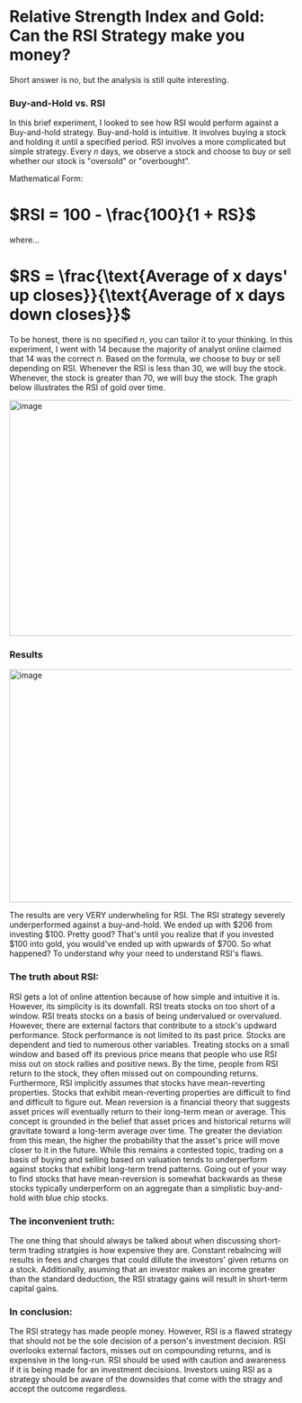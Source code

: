 # Relative Strength Index and Gold: Can the RSI Strategy make you money?

Short answer is no, but the analysis is still quite interesting. 

### Buy-and-Hold vs. RSI

In this brief experiment, I looked to see how RSI would perform against a Buy-and-hold strategy. Buy-and-hold is intuitive. It involves buying a stock and holding it until a specified period. RSI involves a more complicated but simple strategy. Every $n$ days, we observe a stock and choose to buy or sell whether our stock is "oversold" or "overbought". 

Mathematical Form:

# $RSI = 100 - \frac{100}{1 + RS}$

where...

# $RS = \frac{\text{Average of x days' up closes}}{\text{Average of x days down closes}}$

To be honest, there is no specified $n$, you can tailor it to your thinking. In this experiment, I went with 14 because the majority of analyst online claimed that 14 was the correct $n$. Based on the formula, we choose to buy or sell depending on RSI. Whenever the RSI is less than 30, we will buy the stock. Whenever, the stock is greater than 70, we will buy the stock. The graph below illustrates the RSI of gold over time.

<img width="1894" height="419" alt="image" src="https://github.com/user-attachments/assets/f7979d84-887e-4754-9ddb-f95f487d58c6" />

### Results

<img width="1892" height="414" alt="image" src="https://github.com/user-attachments/assets/3e4bc87c-96d3-451f-b3be-e29f01b0775f" />

The results are very VERY underwheling for RSI. The RSI strategy severely underperformed against a buy-and-hold. We ended up with $206 from investing $100. Pretty good? That's until you realize that if you invested $100 into gold, you would've ended up with upwards of $700. So what happened? To understand why your need to understand RSI's flaws.


### The truth about RSI:

RSI gets a lot of online attention because of how simple and intuitive it is. However, its simplicity is its downfall. RSI treats stocks on too short of a window. RSI treats stocks on a basis of being undervalued or overvalued. However, there are external factors that contribute to a stock's updward performance. Stock performance is not limited to its past price. Stocks are dependent and tied to numerous other variables. Treating stocks on a small window and based off its previous price means that people who use RSI miss out on stock rallies and positive news. By the time, people from RSI return to the stock, they often missed out on compounding returns. Furthermore, RSI implicitly assumes that stocks have mean-reverting properties. Stocks that exhibit mean-reverting properties are difficult to find and difficult to figure out. Mean reversion is a financial theory that suggests asset prices will eventually return to their long-term mean or average. This concept is grounded in the belief that asset prices and historical returns will gravitate toward a long-term average over time. The greater the deviation from this mean, the higher the probability that the asset's price will move closer to it in the future. While this remains a contested topic, trading on a basis of buying and selling based on valuation tends to underperform against stocks that exhibit long-term trend patterns. Going out of your way to find stocks that have mean-reversion is somewhat backwards as these stocks typically underperform on an aggregate than a simplistic buy-and-hold with blue chip stocks.

### The inconvenient truth:

The one thing that should always be talked about when discussing short-term trading stratgies is how expensive they are. Constant rebalncing will results in fees and charges that could dillute the investors' given returns on a stock. Additionally, asuming that an investor makes an income greater than the standard deduction, the RSI stratagy gains will result in short-term capital gains. 

### In conclusion:

The RSI strategy has made people money. However, RSI is a flawed strategy that should not be the sole decision of a person's investment decision. RSI overlooks external factors, misses out on compounding returns, and is expensive in the long-run. RSI should be used with caution and awareness if it is being made for an investment decisions. Investors using RSI as a strategy should be aware of the downsides that come with the stragy and accept the outcome regardless.



